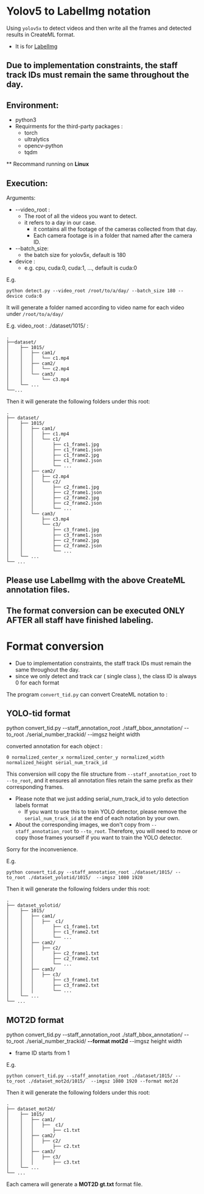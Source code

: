 # Yolov5 to LabelImg notation

Using ```yolov5x``` to detect videos and then write all the frames and detected results in CreateML format.

- It is for [LabelImg](https://pypi.org/project/labelImg/)

## Due to implementation constraints, the staff track IDs must remain the same throughout the day.

## Environment:
- python3
- Requirments for the third-party packages : 
    - torch
    - ultralytics
    - opencv-python
    - tqdm  

** Recommand running on __Linux__ 

## Execution:

Arguments:
- --video_root :
    - The root of all the videos you want to detect. 
    - it refers to a day in our case.
        - it contains all the footage of the cameras collected from that day.
        - Each camera footage is in a folder that named after the camera ID.
- --batch_size:
    - the batch size for yolov5x, default is 180
- device :
    - e.g. cpu, cuda:0, cuda:1, ..., default is cuda:0

E.g.
```
python detect.py --video_root /root/to/a/day/ --batch_size 180 --device cuda:0
```

It will generate a folder named according to video name for each video under ```/root/to/a/day/```

E.g. 
video_root : ./dataset/1015/ :
```
.
├──dataset/
│    ├── 1015/
│    │   ├── cam1/
│    │   │   └── c1.mp4
│    │   ├── cam2/
│    │   │   └── c2.mp4
│    │   └── cam3/
│    │       └── c3.mp4  
│    └── ...
└──...
```

Then it will generate the following folders under this root:
```
.
├── dataset/
│    ├── 1015/
│    │   ├── cam1/
│    │   │   ├── c1.mp4
│    │   │   └── c1/
│    │   │       ├── c1_frame1.jpg
│    │   │       ├── c1_frame1.json
│    │   │       ├── c1_frame2.jpg
│    │   │       ├── c1_frame2.json
│    │   │       └── ...
│    │   ├── cam2/
│    │   │   ├── c2.mp4
│    │   │   └── c2/
│    │   │       ├── c2_frame1.jpg
│    │   │       ├── c2_frame1.json
│    │   │       ├── c2_frame2.jpg
│    │   │       ├── c2_frame2.json
│    │   │       └── ...
│    │   └── cam3/
│    │       ├── c3.mp4  
│    │       └── c3/
│    │           ├── c3_frame1.jpg
│    │           ├── c3_frame1.json
│    │           ├── c2_frame2.jpg
│    │           ├── c2_frame2.json
│    │           └── ...
│    └── ...
└── ...
```

## Please use LabelImg with the above CreateML annotation files.
## The format conversion can be executed ONLY AFTER all staff have finished labeling.

# Format conversion

- Due to implementation constraints, the staff track IDs must remain the same throughout the day.
- since we only detect and track car ( single class ), the class ID is always 0 for each format

The program ```convert_tid.py``` can convert CreateML notation to :

## YOLO-tid format
python convert_tid.py --staff_annotation_root ./staff_bbox_annotation/
--to_root ./serial_number_trackid/ --imgsz height width

converted annotation for each object : 

`0 normalized_center_x normalized_center_y normalized_width normalized_height serial_num_track_id`

This conversion will copy the file structure from `--staff_annotation_root` to `--to_root`, and it ensures all annotation files retain the same prefix as their corresponding frames.

- Please note that we just adding serial_num_track_id to yolo detection labels format
    - If you want to use this to train YOLO detector, please remove the `serial_num_track_id` at the end of each notation by your own. 
- About the corresponding images, we don't copy from `--staff_annotation_root` to `--to_root`. Therefore, you will need to move or copy those frames yourself if you want to train the YOLO detector.

Sorry for the inconvenience.

E.g. 
```
python convert_tid.py --staff_annotation_root ./dataset/1015/ --to_root ./dataset_yolotid/1015/  --imgsz 1080 1920
```

Then it will generate the following folders under this root:
```
.
├── dataset_yolotid/
│    ├── 1015/
│    │   ├── cam1/
│    │   │   ├──  c1/
│    │   │       ├── c1_frame1.txt
│    │   │       ├── c1_frame2.txt
│    │   │       └── ...
│    │   ├── cam2/
│    │   │   ├── c2/
│    │   │       ├── c2_frame1.txt
│    │   │       ├── c2_frame2.txt
│    │   │       └── ...
│    │   ├── cam3/
│    │   │   ├── c3/
│    │   │       ├── c3_frame1.txt
│    │   │       ├── c3_frame2.txt
│    │   │       └── ...
│    └── ...
└── ...
```

## MOT2D format

python convert_tid.py --staff_annotation_root ./staff_bbox_annotation/
--to_root ./serial_number_trackid/ __--format mot2d__ --imgsz height width 

- frame ID starts from 1

E.g. 
```
python convert_tid.py --staff_annotation_root ./dataset/1015/ --to_root ./dataset_mot2d/1015/  --imgsz 1080 1920 --format mot2d
```

Then it will generate the following folders under this root:
```
.
├── dataset_mot2d/
│    ├── 1015/
│    │   ├── cam1/
│    │   │   ├──  c1/
│    │   │       ├── c1.txt
│    │   ├── cam2/
│    │   │   ├── c2/
│    │   │       ├── c2.txt
│    │   ├── cam3/
│    │   │   ├── c3/
│    │   │       ├── c3.txt
│    └── ...
└── ...
```

Each camera will generate a __MOT2D gt.txt__ format file.